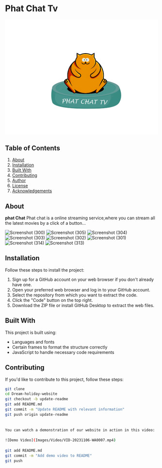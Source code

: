 # Phat Chat Tv

![Phat Chat tv](/LOGO/PHAT%20CHAT%20TV.png)

## Table of Contents

1. [About](#about)
2. [Installation](#installation)
3. [Built With](#built-with)
4. [Contributing](#contributing)
5. [Author](#author)
6. [License](#license)
7. [Acknowledgements](#acknowledgements)

## About

**phat Chat** Phat chat is a online streaming service,where you can stream all the latest movies by a click of a button...

![Screenshot (300)](https://github.com/Ruanschx277/PHAT-CHAT-4.0/assets/125548449/8ab546cb-c287-409c-b864-28ce69810b99)
![Screenshot (305)](https://github.com/Ruanschx277/PHAT-CHAT-4.0/assets/125548449/07e66a58-9541-4d8d-b00a-327e4247a513)
![Screenshot (304)](https://github.com/Ruanschx277/PHAT-CHAT-4.0/assets/125548449/f6a3f7dd-96d9-4b66-9daa-a1725ae1823a)
![Screenshot (303)](https://github.com/Ruanschx277/PHAT-CHAT-4.0/assets/125548449/84741a9b-0a24-49db-916a-bfd2bdcb6f56)
![Screenshot (302)](https://github.com/Ruanschx277/PHAT-CHAT-4.0/assets/125548449/4348bb4b-b870-4364-83ab-0701139f0874)
![Screenshot (301)](https://github.com/Ruanschx277/PHAT-CHAT-4.0/assets/125548449/3c31a965-da3a-4461-a073-b48e434929f5)
![Screenshot (314)](https://github.com/Ruanschx277/PHAT-CHAT-4.0/assets/125548449/d7bb3934-8798-4a15-9055-49ad303fd49f)
![Screenshot (313)](https://github.com/Ruanschx277/PHAT-CHAT-4.0/assets/125548449/ec96d88b-7bf4-4a90-8cda-2589eeb962ab)


## Installation

Follow these steps to install the project:

1. Sign up for a GitHub account on your web browser if you don't already have one.
2. Open your preferred web browser and log in to your GitHub account.
3. Select the repository from which you want to extract the code.
4. Click the "Code" button on the top right.
5. Download the ZIP file or install GitHub Desktop to extract the web files.

## Built With

This project is built using:

- Languages and fonts
- Certain frames to format the structure correctly
- JavaScript to handle necessary code requirements

## Contributing

If you'd like to contribute to this project, follow these steps:

```bash
git clone 
cd Dream-holiday-website
git checkout -b update-readme
git add README.md
git commit -m "Update README with relevant information"
git push origin update-readme


You can watch a demonstration of our website in action in this video:

![Demo Video](Images/Video/VID-20231106-WA0007.mp4)

git add README.md
git commit -m "Add demo video to README"
git push

